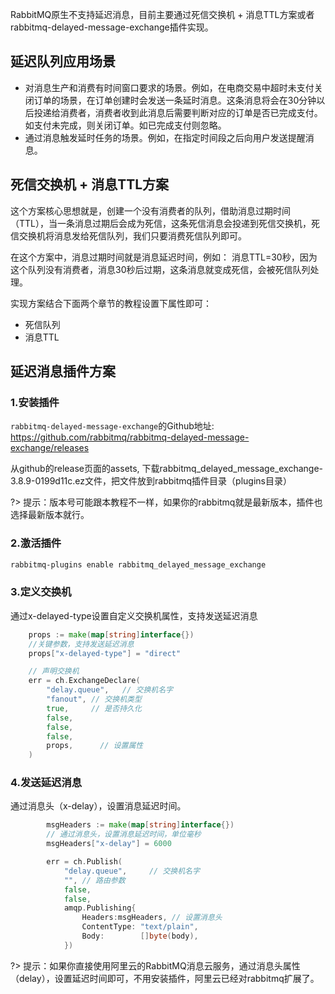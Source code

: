 RabbitMQ原生不支持延迟消息，目前主要通过死信交换机 + 消息TTL方案或者rabbitmq-delayed-message-exchange插件实现。

## 延迟队列应用场景

- 对消息生产和消费有时间窗口要求的场景。例如，在电商交易中超时未支付关闭订单的场景，在订单创建时会发送一条延时消息。这条消息将会在30分钟以后投递给消费者，消费者收到此消息后需要判断对应的订单是否已完成支付。如支付未完成，则关闭订单。如已完成支付则忽略。
- 通过消息触发延时任务的场景。例如，在指定时间段之后向用户发送提醒消息。

## 死信交换机 + 消息TTL方案

这个方案核心思想就是，创建一个没有消费者的队列，借助消息过期时间（TTL），当一条消息过期后会成为死信，这条死信消息会投递到死信交换机，死信交换机将消息发给死信队列，我们只要消费死信队列即可。

在这个方案中，消息过期时间就是消息延迟时间，例如： 消息TTL=30秒，因为这个队列没有消费者，消息30秒后过期，这条消息就变成死信，会被死信队列处理。

实现方案结合下面两个章节的教程设置下属性即可：

- 死信队列
- 消息TTL

## 延迟消息插件方案
### 1.安装插件

`rabbitmq-delayed-message-exchange`的Github地址: https://github.com/rabbitmq/rabbitmq-delayed-message-exchange/releases

从github的release页面的assets, 下载rabbitmq_delayed_message_exchange-3.8.9-0199d11c.ez文件，把文件放到rabbitmq插件目录（plugins目录）

?> 提示：版本号可能跟本教程不一样，如果你的rabbitmq就是最新版本，插件也选择最新版本就行。

### 2.激活插件
```bash
rabbitmq-plugins enable rabbitmq_delayed_message_exchange
```

### 3.定义交换机
通过x-delayed-type设置自定义交换机属性，支持发送延迟消息
```go
    props := make(map[string]interface{})
    //关键参数，支持发送延迟消息
    props["x-delayed-type"] = "direct"

    // 声明交换机
    err = ch.ExchangeDeclare(
        "delay.queue",   // 交换机名字
        "fanout", // 交换机类型
        true,     // 是否持久化
        false,    
        false,
        false, 
        props,      // 设置属性
    )
```

### 4.发送延迟消息
通过消息头（x-delay），设置消息延迟时间。
```go
        msgHeaders := make(map[string]interface{})
        // 通过消息头，设置消息延迟时间，单位毫秒
        msgHeaders["x-delay"] = 6000

        err = ch.Publish(
            "delay.queue",     // 交换机名字
            "", // 路由参数
            false,
            false, 
            amqp.Publishing{
                Headers:msgHeaders, // 设置消息头
                ContentType: "text/plain",
                Body:        []byte(body),
            })
```

?> 提示：如果你直接使用阿里云的RabbitMQ消息云服务，通过消息头属性（delay），设置延迟时间即可，不用安装插件，阿里云已经对rabbitmq扩展了。